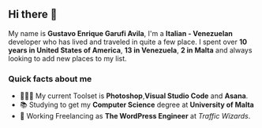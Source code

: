 ## Hi there 👋

<!--**GustavoGarufi/GustavoGarufi** is a ✨ _special_ ✨ repository because its `README.md` (this file) appears on your GitHub profile.-->

My name is **Gustavo Enrique Garufi Avila**, I'm a **Italian - Venezuelan** developer who has lived and traveled in quite a few place. I spent over **10 years in United States of America**, **13 in Venezuela**, **2 in Malta** and always looking to add new places to my list.

### Quick facts about me

- 👨🏻‍💻 My current Toolset is **Photoshop**,**Visual Studio Code** and **Asana**.
- 📚 Studying to get my **Computer Science** degree at **University of Malta**
- 💼 Working Freelancing as **The WordPress Engineer** at *Traffic Wizards*.
